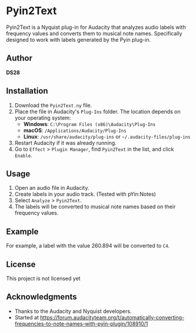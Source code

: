 # Pyin2Text

Pyin2Text is a Nyquist plug-in for Audacity that analyzes audio labels with frequency values and converts them to musical note names. 
Specifically designed to work with labels generated by the Pyin plug-in.

## Author

**DS28**

## Installation

1. Download the `Pyin2Text.ny` file.
2. Place the file in Audacity's `Plug-Ins` folder. The location depends on your operating system:
   - **Windows**: `C:\Program Files (x86)\Audacity\Plug-Ins`
   - **macOS**: `/Applications/Audacity/Plug-Ins`
   - **Linux**: `/usr/share/audacity/plug-ins` or `~/.audacity-files/plug-ins`
3. Restart Audacity if it was already running.
4. Go to `Effect` > `Plugin Manager`, find `Pyin2Text` in the list, and click `Enable`.

## Usage

1. Open an audio file in Audacity.
2. Create labels in your audio track. (Tested with pYin:Notes)
3. Select `Analyze` > `Pyin2Text`.
4. The labels will be converted to musical note names based on their frequency values.

## Example

For example, a label with the value 260.894 will be converted to `C4`.

## License

This project is not licensed yet

## Acknowledgments

- Thanks to the Audacity and Nyquist developers.
- Started at https://forum.audacityteam.org/t/automatically-converting-frequencies-to-note-names-with-pyin-plugin/108910/1
